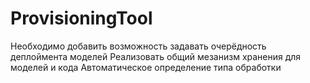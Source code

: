 # ProvisioningTool

Необходимо добавить возможность задавать очерёдность деплоймента моделей
Реализовать общий мезанизм хранения для моделей и кода
Автоматическое определение типа обработки
